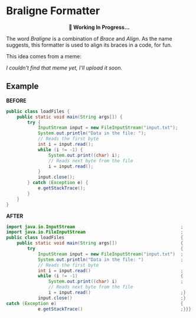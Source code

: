 # Braligne Formatter

**<center>🚧 Working In Progress...</center>**

The word *Braligne* is a combination of *Brace* and *Align*. As the name suggests, this formatter is used to align its braces in a code, for fun.

This idea comes from a meme:

*I couldn't find that meme yet, I'll upload it soon.*

## Example

**BEFORE**

```java
public class loadFiles {
    public static void main(String args[]) {
        try {
            InputStream input = new FileInputStream("input.txt");
            System.out.println("Data in the file: ");
            // Reads the first byte
            int i = input.read();
            while (i != -1) {
                System.out.print((char) i);
                // Reads next byte from the file
                i = input.read();
            }
            input.close();
        } catch (Exception e) {
            e.getStackTrace();
        }
    }
}
```

**AFTER**

```java
import java.io.InputStream                                        ;
import java.io.FileInputStream                                    ;
public class loadFiles                                            {
    public static void main(String args[])                        {
        try                                                       {
            InputStream input = new FileInputStream("input.txt")  ;
            System.out.println("Data in the file: ")              ;
            // Reads the first byte
            int i = input.read()                                  ;
            while (i != -1)                                       {
                System.out.print((char) i)                        ;
                // Reads next byte from the file
                i = input.read()                                  ;}
            input.close()                                         ;}
catch (Exception e)                                               {
            e.getStackTrace()                                     ;}}}
```